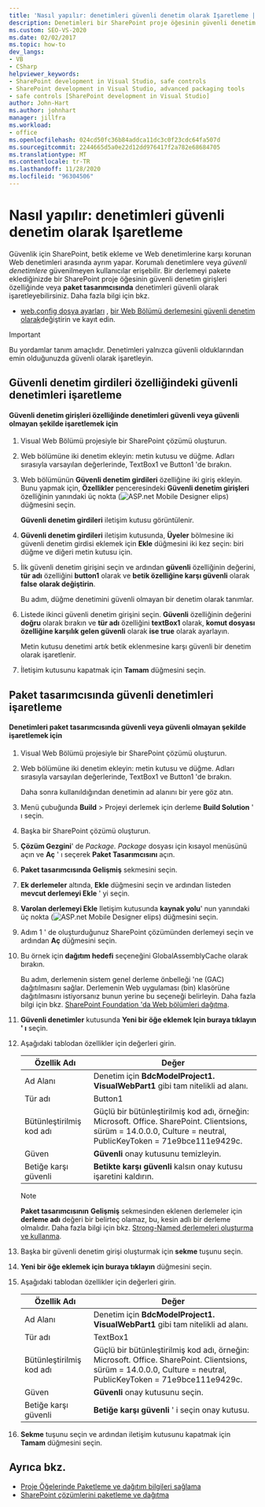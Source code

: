 ```yaml
---
title: 'Nasıl yapılır: denetimleri güvenli denetim olarak Işaretleme | Microsoft Docs'
description: Denetimleri bir SharePoint proje öğesinin güvenli denetim girişleri özelliğinde veya bir derleme eklediğinizde paket tasarımcısında güvenli denetimler olarak işaretleyin.
ms.custom: SEO-VS-2020
ms.date: 02/02/2017
ms.topic: how-to
dev_langs:
- VB
- CSharp
helpviewer_keywords:
- SharePoint development in Visual Studio, safe controls
- SharePoint development in Visual Studio, advanced packaging tools
- safe controls [SharePoint development in Visual Studio]
author: John-Hart
ms.author: johnhart
manager: jillfra
ms.workload:
- office
ms.openlocfilehash: 024cd50fc36b84addca11dc3c0f23cdc64fa507d
ms.sourcegitcommit: 2244665d5a0e22d12dd976417f2a782e68684705
ms.translationtype: MT
ms.contentlocale: tr-TR
ms.lasthandoff: 11/28/2020
ms.locfileid: "96304506"
---
```

# <a name="how-to-mark-controls-as-safe-controls"></a>Nasıl yapılır: denetimleri güvenli denetim olarak Işaretleme
  Güvenlik için SharePoint, betik ekleme ve Web denetimlerine karşı korunan Web denetimleri arasında ayrım yapar. Korumalı denetimlere veya *güvenli denetimlere* güvenilmeyen kullanıcılar erişebilir. Bir derlemeyi pakete eklediğinizde bir SharePoint proje öğesinin güvenli denetim girişleri özelliğinde veya **paket tasarımcısında** denetimleri güvenli olarak işaretleyebilirsiniz. Daha fazla bilgi için bkz.

- [web.config dosya ayarları](/previous-versions/office/developer/sharepoint-2007/bb802890(v=office.12)) , [bir Web Bölümü derlemesini güvenli denetim olarak](/previous-versions/office/developer/sharepoint2003/dd587360(v=office.11))değiştirin ve kayıt edin.

> [!IMPORTANT]
> Bu yordamlar tanım amaçlıdır. Denetimleri yalnızca güvenli olduklarından emin olduğunuzda güvenli olarak işaretleyin.

## <a name="marking-safe-controls-in-the-safe-control-entries-property"></a>Güvenli denetim girdileri özelliğindeki güvenli denetimleri işaretleme

#### <a name="to-mark-controls-as-safe-or-unsafe-in-the-safe-control-entries-property"></a>Güvenli denetim girişleri özelliğinde denetimleri güvenli veya güvenli olmayan şekilde işaretlemek için

1. Visual Web Bölümü projesiyle bir SharePoint çözümü oluşturun.

2. Web bölümüne iki denetim ekleyin: metin kutusu ve düğme. Adları sırasıyla varsayılan değerlerinde, TextBox1 ve Button1 'de bırakın.

3. Web bölümünün **Güvenli denetim girdileri** özelliğine iki giriş ekleyin. Bunu yapmak için, **Özellikler** penceresindeki **Güvenli denetim girişleri** özelliğinin yanındaki üç nokta (![ASP.net Mobile Designer elips](../sharepoint/media/mwellipsis.gif "ASP.NET Mobile Designer elips")) düğmesini seçin.

     **Güvenli denetim girdileri** iletişim kutusu görüntülenir.

4. **Güvenli denetim girdileri** iletişim kutusunda, **Üyeler** bölmesine iki güvenli denetim girdisi eklemek için **Ekle** düğmesini iki kez seçin: biri düğme ve diğeri metin kutusu için.

5. İlk güvenli denetim girişini seçin ve ardından **güvenli** özelliğinin değerini, **tür adı** özelliğini **button1** olarak ve **betik özelliğine karşı güvenli** olarak **false** **olarak değiştirin**.

     Bu adım, düğme denetimini güvenli olmayan bir denetim olarak tanımlar.

6. Listede ikinci güvenli denetim girişini seçin. **Güvenli** özelliğinin değerini **doğru** olarak bırakın ve **tür adı** özelliğini **textBox1** olarak, **komut dosyası özelliğine karşılık gelen güvenli** olarak **ise true** olarak ayarlayın.

     Metin kutusu denetimi artık betik eklenmesine karşı güvenli bir denetim olarak işaretlenir.

7. İletişim kutusunu kapatmak için **Tamam** düğmesini seçin.

## <a name="marking-safe-controls-in-the-package-designer"></a>Paket tasarımcısında güvenli denetimleri işaretleme

#### <a name="to-mark-controls-as-safe-or-unsafe-in-the-package-designer"></a>Denetimleri paket tasarımcısında güvenli veya güvenli olmayan şekilde işaretlemek için

1. Visual Web Bölümü projesiyle bir SharePoint çözümü oluşturun.

2. Web bölümüne iki denetim ekleyin: metin kutusu ve düğme. Adları sırasıyla varsayılan değerlerinde, TextBox1 ve Button1 'de bırakın.

     Daha sonra kullanıldığından denetimin ad alanını bir yere göz atın.

3. Menü çubuğunda **Build**  >  Projeyi derlemek için derleme **Build Solution** ' ı seçin.

4. Başka bir SharePoint çözümü oluşturun.

5. **Çözüm Gezgini**' de *Package. Package* dosyası için kısayol menüsünü açın ve **Aç** ' ı seçerek **Paket Tasarımcısını** açın.

6. **Paket tasarımcısında** **Gelişmiş** sekmesini seçin.

7. **Ek derlemeler** altında, **Ekle** düğmesini seçin ve ardından listeden **mevcut derlemeyi Ekle** ' yi seçin.

8. **Varolan derlemeyi Ekle** Iletişim kutusunda **kaynak yolu**' nun yanındaki üç nokta (![ASP.net Mobile Designer elips](../sharepoint/media/mwellipsis.gif "ASP.NET Mobile Designer elips")) düğmesini seçin.

9. Adım 1 ' de oluşturduğunuz SharePoint çözümünden derlemeyi seçin ve ardından **Aç** düğmesini seçin.

10. Bu örnek için **dağıtım hedefi** seçeneğini GlobalAssemblyCache olarak bırakın.

     Bu adım, derlemenin sistem genel derleme önbelleği 'ne (GAC) dağıtılmasını sağlar. Derlemenin Web uygulaması (bin) klasörüne dağıtılmasını istiyorsanız bunun yerine bu seçeneği belirleyin. Daha fazla bilgi için bkz. [SharePoint Foundation 'da Web bölümleri dağıtma](/previous-versions/office/developer/sharepoint-2010/cc768621(v=office.14)).

11. **Güvenli denetimler** kutusunda **Yeni bir öğe eklemek Için buraya tıklayın ' ı** seçin.

12. Aşağıdaki tablodan özellikler için değerleri girin.

    |Özellik Adı|Değer|
    |-------------------|-----------|
    |Ad Alanı|Denetim için **BdcModelProject1. VisualWebPart1** gibi tam nitelikli ad alanı.|
    |Tür adı|Button1|
    |Bütünleştirilmiş kod adı|Güçlü bir bütünleştirilmiş kod adı, örneğin: Microsoft. Office. SharePoint. Clientsions, sürüm = 14.0.0.0, Culture = neutral, PublicKeyToken = 71e9bce111e9429c.|
    |Güven|**Güvenli** onay kutusunu temizleyin.|
    |Betiğe karşı güvenli|**Betikte karşı güvenli** kalsın onay kutusu işaretini kaldırın.|

    > [!NOTE]
    > **Paket tasarımcısının** **Gelişmiş** sekmesinden eklenen derlemeler için **derleme adı** değeri bir belirteç olamaz, bu, kesin adlı bir derleme olmalıdır. Daha fazla bilgi için bkz. [Strong-Named derlemeleri oluşturma ve kullanma](/previous-versions/dotnet/netframework-4.0/xwb8f617(v=vs.100)).

13. Başka bir güvenli denetim girişi oluşturmak için **sekme** tuşunu seçin.

14. **Yeni bir öğe eklemek için buraya tıklayın** düğmesini seçin.

15. Aşağıdaki tablodan özellikler için değerleri girin.

    |Özellik Adı|Değer|
    |-------------------|-----------|
    |Ad Alanı|Denetim için **BdcModelProject1. VisualWebPart1** gibi tam nitelikli ad alanı.|
    |Tür adı|TextBox1|
    |Bütünleştirilmiş kod adı|Güçlü bir bütünleştirilmiş kod adı, örneğin: Microsoft. Office. SharePoint. Clientsions, sürüm = 14.0.0.0, Culture = neutral, PublicKeyToken = 71e9bce111e9429c.|
    |Güven|**Güvenli** onay kutusunu seçin.|
    |Betiğe karşı güvenli|**Betiğe karşı güvenli** ' i seçin onay kutusu.|

16. **Sekme** tuşunu seçin ve ardından iletişim kutusunu kapatmak için **Tamam** düğmesini seçin.

## <a name="see-also"></a>Ayrıca bkz.
- [Proje Öğelerinde Paketleme ve dağıtım bilgileri sağlama](../sharepoint/providing-packaging-and-deployment-information-in-project-items.md)
- [SharePoint çözümlerini paketleme ve dağıtma](../sharepoint/packaging-and-deploying-sharepoint-solutions.md)
